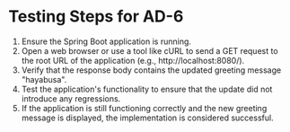 # Testing Steps for AD-6

1. Ensure the Spring Boot application is running.
2. Open a web browser or use a tool like cURL to send a GET request to the root URL of the application (e.g., http://localhost:8080/).
3. Verify that the response body contains the updated greeting message "hayabusa".
4. Test the application's functionality to ensure that the update did not introduce any regressions.
5. If the application is still functioning correctly and the new greeting message is displayed, the implementation is considered successful.
